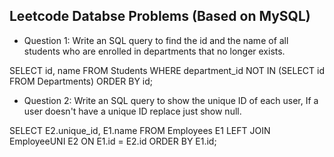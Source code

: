 ## Leetcode Databse Problems (Based on MySQL)

* Question 1: Write an SQL query to find the id and the name of all students who are enrolled in departments that no longer exists.

SELECT id, name FROM Students 
WHERE department_id NOT IN (SELECT id FROM Departments)
ORDER BY id;

* Question 2: Write an SQL query to show the unique ID of each user, If a user doesn't have a unique ID replace just show null.

SELECT E2.unique_id, E1.name 
FROM Employees E1 
LEFT JOIN EmployeeUNI E2 
ON E1.id = E2.id 
ORDER BY E1.id;

